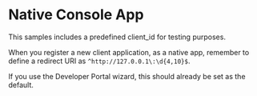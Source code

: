 ﻿# Native Console App

This samples includes a predefined client_id for testing purposes. 

When you register a new client application, as a native app, remember to define a redirect URI as `^http://127.0.0.1\:\d{4,10}$`.

If you use the Developer Portal wizard, this should already be set as the default.
